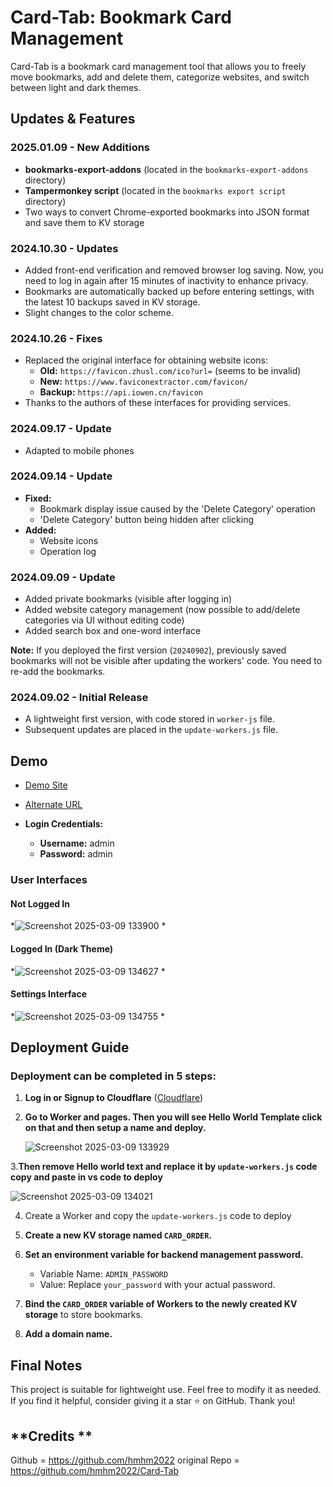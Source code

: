# Card-Tab: Bookmark Card Management

Card-Tab is a bookmark card management tool that allows you to freely move bookmarks, add and delete them, categorize websites, and switch between light and dark themes.

## Updates & Features

### **2025.01.09 - New Additions**
- **bookmarks-export-addons** (located in the `bookmarks-export-addons` directory)
- **Tampermonkey script** (located in the `bookmarks export script` directory)
- Two ways to convert Chrome-exported bookmarks into JSON format and save them to KV storage

### **2024.10.30 - Updates**
- Added front-end verification and removed browser log saving. Now, you need to log in again after 15 minutes of inactivity to enhance privacy.
- Bookmarks are automatically backed up before entering settings, with the latest 10 backups saved in KV storage.
- Slight changes to the color scheme.

### **2024.10.26 - Fixes**
- Replaced the original interface for obtaining website icons:
  - **Old:** `https://favicon.zhusl.com/ico?url=` (seems to be invalid)
  - **New:** `https://www.faviconextractor.com/favicon/`
  - **Backup:** `https://api.iowen.cn/favicon`
- Thanks to the authors of these interfaces for providing services.

### **2024.09.17 - Update**
- Adapted to mobile phones

### **2024.09.14 - Update**
- **Fixed:**
  - Bookmark display issue caused by the 'Delete Category' operation
  - 'Delete Category' button being hidden after clicking
- **Added:**
  - Website icons
  - Operation log

### **2024.09.09 - Update**
- Added private bookmarks (visible after logging in)
- Added website category management (now possible to add/delete categories via UI without editing code)
- Added search box and one-word interface

**Note:** If you deployed the first version (`20240902`), previously saved bookmarks will not be visible after updating the workers' code. You need to re-add the bookmarks.

### **2024.09.02 - Initial Release**
- A lightweight first version, with code stored in `worker-js` file.
- Subsequent updates are placed in the `update-workers.js` file.

## **Demo**
- [Demo Site](https://card.kunalyadavaa.site/)
  
- [Alternate URL](https://demo.linuxdo.nyc.mn)
- **Login Credentials:**
  - **Username:** admin
  - **Password:** admin

### **User Interfaces**
#### Not Logged In
*![Screenshot 2025-03-09 133900](https://github.com/user-attachments/assets/4bd0c79e-00c3-48cf-9b10-940415497861)
*

#### Logged In (Dark Theme)
*![Screenshot 2025-03-09 134627](https://github.com/user-attachments/assets/f7989e61-c72d-4e70-b016-efcd68acc4b0)
*

#### Settings Interface
*![Screenshot 2025-03-09 134755](https://github.com/user-attachments/assets/6aee7045-1fb7-43aa-8b7f-cdab3f38166a)
*

## **Deployment Guide**
### Deployment can be completed in 5 steps:

1. **Log in or Signup to Cloudflare** ([Cloudflare](https://www.cloudflare.com))
   
2. **Go to Worker and pages. Then you will see Hello World Template click on that and then  setup a name and deploy.**

   ![Screenshot 2025-03-09 133929](https://github.com/user-attachments/assets/5749c65d-fd7c-48ba-97c0-67be7759b27e)


3.**Then remove Hello world text and replace it by  `update-workers.js` code copy and paste in vs code to deploy**

![Screenshot 2025-03-09 134021](https://github.com/user-attachments/assets/902ad6dc-193c-4753-b692-f182c8eb263f)

   
4.  Create a Worker and copy the `update-workers.js` code to deploy
  


5. **Create a new KV storage named `CARD_ORDER`.**

6. **Set an environment variable for backend management password.**
   - Variable Name: `ADMIN_PASSWORD`
   - Value: Replace `your_password` with your actual password.

7. **Bind the `CARD_ORDER` variable of Workers to the newly created KV storage** to store bookmarks.

8. **Add a domain name.**

## **Final Notes**
This project is suitable for lightweight use. Feel free to modify it as needed. If you find it helpful, consider giving it a star ⭐ on GitHub. Thank you!
## **Credits **
Github = https://github.com/hmhm2022
original Repo = https://github.com/hmhm2022/Card-Tab
